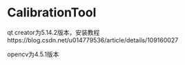 # CalibrationTool

qt creator为5.14.2版本，安装教程https://blog.csdn.net/u014779536/article/details/109160027

opencv为4.5.1版本